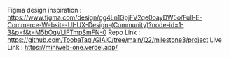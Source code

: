 Figma design inspiration : https://www.figma.com/design/gg4Ln1GpjFV2qe0oayDW5o/Full-E-Commerce-Website-UI-UX-Design-(Community)?node-id=1-3&p=f&t=M5bOqVLIFTmpSmFN-0
Repo Link : https://github.com/ToobaTaqi/GIAIC/tree/main/Q2/milestone3/project
Live Link : https://miniweb-one.vercel.app/